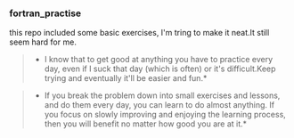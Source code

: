 ### fortran_practise

this repo included some basic exercises, I'm tring to make it neat.It still seem hard for me.

>  * I know that to get good at anything you have to practice every day, even if I suck that day (which is often) or it's difficult.Keep trying and eventually it'll be easier and fun.*

>  * If you break the problem down into small exercises and lessons, and do them every day, you can learn to do almost anything. If you focus on slowly improving and enjoying the learning process, then you will benefit no matter how good you are at it.*
